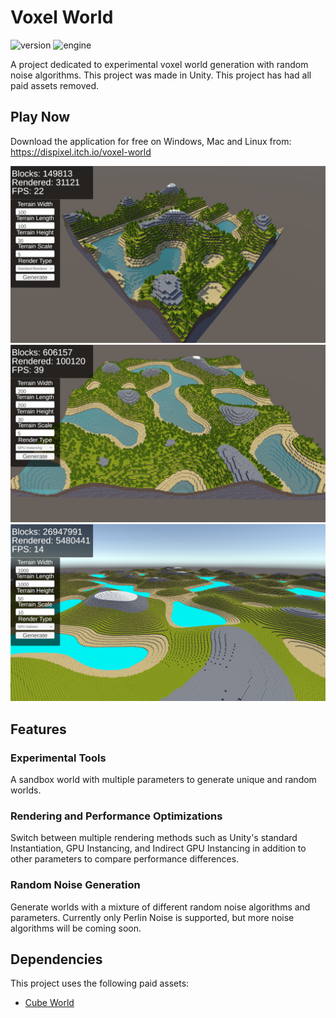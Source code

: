 # Voxel World

![version](https://img.shields.io/badge/Version-1.0-green)
![engine](https://img.shields.io/badge/Engine-Unity-blue)

A project dedicated to experimental voxel world generation with random noise algorithms. This project was made in Unity. This project has had all paid assets removed.

## Play Now

Download the application for free on Windows, Mac and Linux from: https://dispixel.itch.io/voxel-world

<p align="center">
  <img src="Screenshots/1.png" />
  <img src="Screenshots/2.png" />
  <img src="Screenshots/3.png" />
</p>

## Features

### Experimental Tools

A sandbox world with multiple parameters to generate unique and random worlds.

### Rendering and Performance Optimizations

Switch between multiple rendering methods such as Unity's standard Instantiation, GPU Instancing, and Indirect GPU Instancing in addition to other parameters to compare performance differences.

### Random Noise Generation

Generate worlds with a mixture of different random noise algorithms and parameters. Currently only Perlin Noise is supported, but more noise algorithms will be coming soon.

## Dependencies

This project uses the following paid assets:

- [Cube World](https://assetstore.unity.com/packages/3d/environments/fantasy/cube-world-115613)
